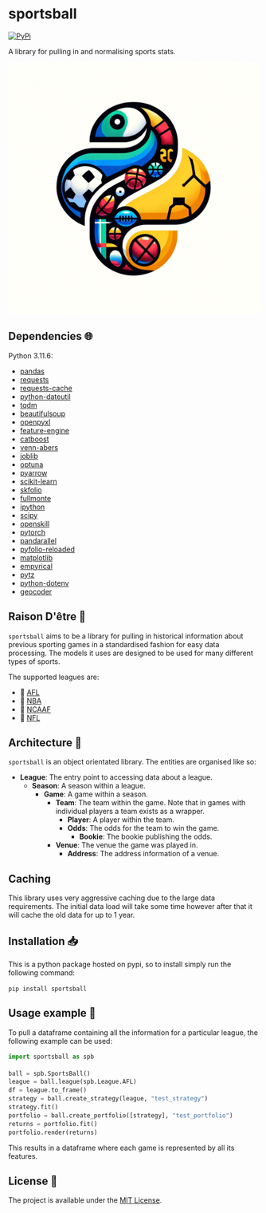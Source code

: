 # sportsball

<a href="https://pypi.org/project/sportsball/">
    <img alt="PyPi" src="https://img.shields.io/pypi/v/sportsball">
</a>

A library for pulling in and normalising sports stats.

![sportsball](sportsball.png "sportsball")

## Dependencies :globe_with_meridians:

Python 3.11.6:

- [pandas](https://pandas.pydata.org/)
- [requests](https://requests.readthedocs.io/en/latest/)
- [requests-cache](https://requests-cache.readthedocs.io/en/stable/)
- [python-dateutil](https://github.com/dateutil/dateutil)
- [tqdm](https://github.com/tqdm/tqdm)
- [beautifulsoup](https://www.crummy.com/software/BeautifulSoup/)
- [openpyxl](https://openpyxl.readthedocs.io/en/stable/)
- [feature-engine](https://feature-engine.trainindata.com/en/latest/)
- [catboost](https://catboost.ai/)
- [venn-abers](https://github.com/ip200/venn-abers)
- [joblib](https://joblib.readthedocs.io/en/stable/)
- [optuna](https://optuna.readthedocs.io/en/stable/)
- [pyarrow](https://arrow.apache.org/docs/python/index.html)
- [scikit-learn](https://scikit-learn.org/)
- [skfolio](https://skfolio.org/)
- [fullmonte](https://github.com/8W9aG/fullmonte)
- [ipython](https://ipython.org/)
- [scipy](https://scipy.org/)
- [openskill](https://openskill.me/en/latest/index.html)
- [pytorch](https://pytorch.org/)
- [pandarallel](https://nalepae.github.io/pandarallel/)
- [pyfolio-reloaded](https://github.com/stefan-jansen/pyfolio-reloaded)
- [matplotlib](https://matplotlib.org/)
- [empyrical](https://github.com/quantopian/empyrical)
- [pytz](https://pythonhosted.org/pytz/)
- [python-dotenv](https://github.com/theskumar/python-dotenv)
- [geocoder](https://geocoder.readthedocs.io/)

## Raison D'être :thought_balloon:

`sportsball` aims to be a library for pulling in historical information about previous sporting games in a standardised fashion for easy data processing.
The models it uses are designed to be used for many different types of sports.

The supported leagues are:

* 🏉 [AFL](https://www.afl.com.au/)
* 🏀 [NBA](https://www.nba.com/)
* 🏈 [NCAAF](https://www.ncaa.com/sports/football/fbs)
* 🏈 [NFL](https://www.nfl.com/)

## Architecture :triangular_ruler:

`sportsball` is an object orientated library. The entities are organised like so:

* **League**: The entry point to accessing data about a league.
    * **Season**: A season within a league.
        * **Game**: A game within a season.
            * **Team**: The team within the game. Note that in games with individual players a team exists as a wrapper.
                * **Player**: A player within the team.
                * **Odds**: The odds for the team to win the game.
                    * **Bookie**: The bookie publishing the odds.
            * **Venue**: The venue the game was played in.
                * **Address**: The address information of a venue.

## Caching

This library uses very aggressive caching due to the large data requirements.
The initial data load will take some time however after that it will cache the old data for up to 1 year.

## Installation :inbox_tray:

This is a python package hosted on pypi, so to install simply run the following command:

`pip install sportsball`

## Usage example :eyes:

To pull a dataframe containing all the information for a particular league, the following example can be used:

```python
import sportsball as spb

ball = spb.SportsBall()
league = ball.league(spb.League.AFL)
df = league.to_frame()
strategy = ball.create_strategy(league, "test_strategy")
strategy.fit()
portfolio = ball.create_portfolio([strategy], "test_portfolio")
returns = portfolio.fit()
portfolio.render(returns)
```

This results in a dataframe where each game is represented by all its features.

## License :memo:

The project is available under the [MIT License](LICENSE).
